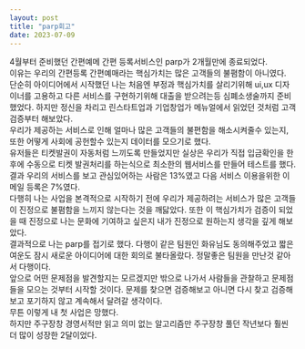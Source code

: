 ```yaml
---
layout: post
title: "parp회고"
date: 2023-07-09
---
```


4월부터 준비했던 간편예메 간편 등록서비스인 parp가 2개월만에 종료되었다. <br>
이유는 우리의 간편등록 간편예매라는 핵심가치는 많은 고객들의 불폄함이 아니였다.<br>
단순히 아이디어에서 시작했던 나는 처음엔 부정과 핵심가치를 살리기위해 ui,ux 디자이너를 고용하고 다른 서비스를 구현하기위해 대출을 받으려는등 심폐소생술까지 준비했었다. 하지만 정신을 차리고 린스타트업과 기업창업가 메뉴얼에서 읽었던 것처럼 고객 검증부터 해보았다.<br>
우리가 제공하는 서비스로 인해 얼마나 많은 고객들의 불편함을 해소시켜줄수 있는지, 또한 어떻게 사회에 공헌할수 있는지 데이터를 모으기로 했다.<br>
유저들은 티켓발권이 자동처럼 느끼도록 만들었지만 실상은 우리가 직접 입금확인을 한 후에 수동으로 티켓 발권처리를 하는식으로 최소한의 웹서비스를 만들어 테스트를 했다. 결과 우리의 서비스를 보고 관심있어하는 사람은 13%였고 다음 서비스 이용을위한 이메일 등록은 7%였다.<br>
다행히 나는 사업을 본격적으로 시작하기 전에 우리가 제공하려는 서비스가 많은 고객들이 진정으로 불폄함을 느끼지 않는다는 것을 깨닳았다. 또한 이 핵심가치가 검증이 되었을 때 진정으로 나는 문화에 기여하고 싶은지 내가 진정으로 원하는지 생각을 깊게 해보았다. <br>
결과적으로 나는 parp를 접기로 했다. 다행이 같은 팀원인 화유님도 동의해주었고 짧은 여운도 잠시 새로운 아이디어에 대한 회의로 불타올랐다. 정말좋은 팀원을 만난것 같아서 다행이다. <br>
앞으로 어떤 문제점을 발견할지는 모르겠지만 밖으로 나가서 사람들을 관찰하고 문제점들을 모으는 것부터 시작할 것이다. 문제를 찾으면 검증해보고 아니면 다시 찾고 검증해보고 포기하지 않고 계속해서 달려갈 생각이다. <br>
무튼 이렇게 내 첫 사업은 망했다. <br>
하지만 주구장창 경영서적만 읽고 의미 없는 알고리즘만 주구장창 풀던 작년보다 훨씬 더 많이 성장한 2달이었다.<br>
